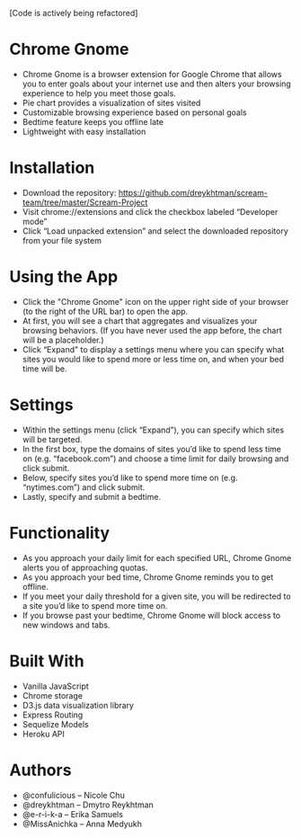 [Code is actively being refactored]

# Chrome Gnome

* Chrome Gnome is a browser extension for Google Chrome that allows you to enter goals about your internet use and then alters your browsing experience to help you meet those goals.
* Pie chart provides a visualization of sites visited
* Customizable browsing experience based on personal goals
* Bedtime feature keeps you offline late
* Lightweight with easy installation

# Installation
* Download the repository: https://github.com/dreykhtman/scream-team/tree/master/Scream-Project
* Visit chrome://extensions and click the checkbox labeled “Developer mode”
* Click “Load unpacked extension” and select the downloaded repository from your file system

# Using the App
* Click the "Chrome Gnome" icon on the upper right side of your browser (to the right of the URL bar) to open the app.
* At first, you will see a chart that aggregates and visualizes your browsing behaviors.  (If you have never used the app before, the chart will be a placeholder.)
* Click “Expand" to display a settings menu where you can specify what sites you would like to spend more or less time on, and when your bed time will be.

# Settings
* Within the settings menu (click “Expand”), you can specify which sites will be targeted.
* In the first box, type the domains of sites you’d like to spend less time on (e.g. “facebook.com”) and choose a time limit for daily browsing and click submit.
* Below, specify sites you’d like to spend more time on (e.g. “nytimes.com”) and click submit.
* Lastly, specify and submit a bedtime.

# Functionality
* As you approach your daily limit for each specified URL, Chrome Gnome alerts you of approaching quotas.
* As you approach your bed time, Chrome Gnome reminds you to get offline.
* If you meet your daily threshold for a given site, you will be redirected to a site you’d like to spend more time on.
* If you browse past your bedtime, Chrome Gnome will block access to new windows and tabs.

# Built With
* Vanilla JavaScript
* Chrome storage
* D3.js data visualization library
* Express Routing
* Sequelize Models
* Heroku API

# Authors
* @confulicious – Nicole Chu
* @dreykhtman – Dmytro Reykhtman
* @e-r-i-k-a – Erika Samuels
* @MissAnichka – Anna Medyukh
